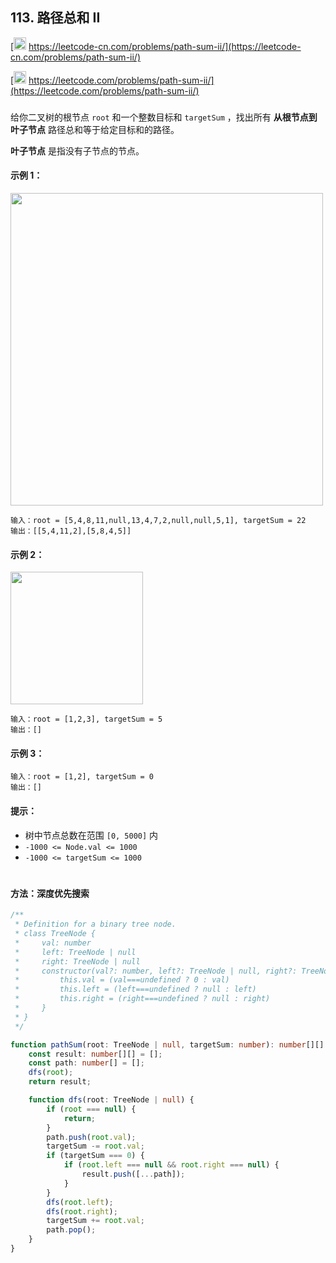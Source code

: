 ## 113. 路径总和 II

[<img src="https://static.leetcode-cn.com/cn-mono-assets/production/assets/logo-dark-cn.c42314a8.svg" height="20" /> https://leetcode-cn.com/problems/path-sum-ii/](https://leetcode-cn.com/problems/path-sum-ii/)

[<img src="https://assets.leetcode.com/static_assets/public/webpack_bundles/images/logo-dark.e99485d9b.svg" height="20"/> https://leetcode.com/problems/path-sum-ii/](https://leetcode.com/problems/path-sum-ii/)

###

给你二叉树的根节点 `root` 和一个整数目标和 `targetSum` ，找出所有 **从根节点到叶子节点** 路径总和等于给定目标和的路径。

**叶子节点** 是指没有子节点的节点。

#### 示例 1：

<img src="https://assets.leetcode.com/uploads/2021/01/18/pathsumii1.jpg" width="500" />

```
输入：root = [5,4,8,11,null,13,4,7,2,null,null,5,1], targetSum = 22
输出：[[5,4,11,2],[5,8,4,5]]
```

#### 示例 2：

<img src="https://assets.leetcode.com/uploads/2021/01/18/pathsum2.jpg" width="212" />

```
输入：root = [1,2,3], targetSum = 5
输出：[]
```

#### 示例 3：

```
输入：root = [1,2], targetSum = 0
输出：[]
```

#### 提示：

-   树中节点总数在范围 `[0, 5000]` 内
-   `-1000 <= Node.val <= 1000`
-   `-1000 <= targetSum <= 1000`

#

#### 方法：深度优先搜索

```ts
/**
 * Definition for a binary tree node.
 * class TreeNode {
 *     val: number
 *     left: TreeNode | null
 *     right: TreeNode | null
 *     constructor(val?: number, left?: TreeNode | null, right?: TreeNode | null) {
 *         this.val = (val===undefined ? 0 : val)
 *         this.left = (left===undefined ? null : left)
 *         this.right = (right===undefined ? null : right)
 *     }
 * }
 */

function pathSum(root: TreeNode | null, targetSum: number): number[][] {
    const result: number[][] = [];
    const path: number[] = [];
    dfs(root);
    return result;

    function dfs(root: TreeNode | null) {
        if (root === null) {
            return;
        }
        path.push(root.val);
        targetSum -= root.val;
        if (targetSum === 0) {
            if (root.left === null && root.right === null) {
                result.push([...path]);
            }
        }
        dfs(root.left);
        dfs(root.right);
        targetSum += root.val;
        path.pop();
    }
}
```
